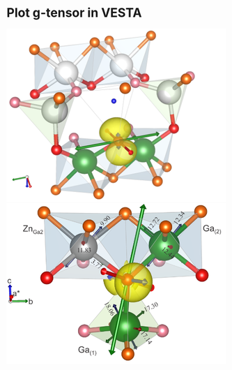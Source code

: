 # Plot g-tensor in VESTA

![GitHub Logo](https://github.com/Dmitry-Skachkov/g-tensor/blob/main/V_Ga1_q-2_xyz_detailed_g-tensor_Vac.png)
![GitHub_Logo](https://github.com/Dmitry-Skachkov/g-tensor/blob/main/Zn_Ga2_small_A.png)
